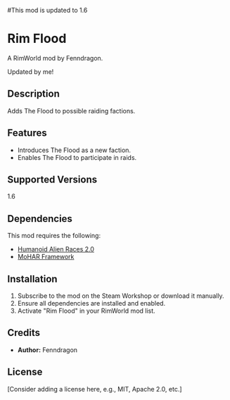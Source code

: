 #This mod is updated to 1.6

# Rim Flood

A RimWorld mod by Fenndragon.

Updated by me!

## Description
Adds The Flood to possible raiding factions.

## Features
*   Introduces The Flood as a new faction.
*   Enables The Flood to participate in raids.

## Supported Versions
1.6

## Dependencies
This mod requires the following:
*   [Humanoid Alien Races 2.0](https://steamcommunity.com/sharedfiles/filedetails/?iwd=839005762)
*   [MoHAR Framework](https://steamcommunity.com/sharedfiles/filedetails/?id=2057001924)

## Installation
1.  Subscribe to the mod on the Steam Workshop or download it manually.
2.  Ensure all dependencies are installed and enabled.
3.  Activate "Rim Flood" in your RimWorld mod list.

## Credits
*   **Author:** Fenndragon

## License
[Consider adding a license here, e.g., MIT, Apache 2.0, etc.]
